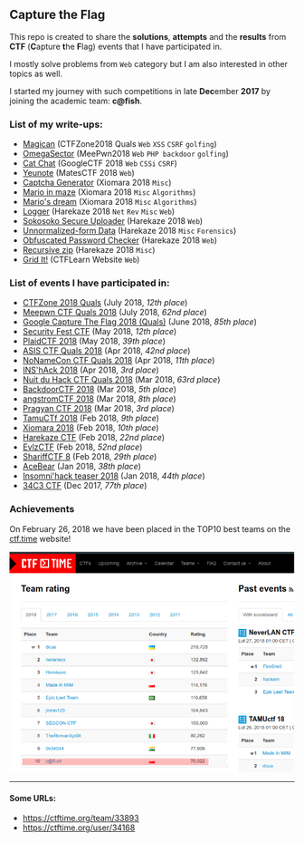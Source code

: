 ## Capture the Flag ##

This repo is created to share the **solutions**, **attempts** and the **results** from **CTF** (**C**apture **t**he **F**lag) events that I have participated in.  

I mostly solve problems from `Web` category but I am also interested in other topics as well.

I started my journey with such competitions in late **Dec**ember **2017** by joining the academic team: **c@fish**. 

### List of my write-ups:
- [Magican](https://github.com/terjanq/Flag-Capture/tree/master/CTFZone18/web/Magican#magican--write-up-by-terjanq) (CTFZone2018 Quals `Web` `XSS` `CSRF` `golfing`)
- [OmegaSector](https://github.com/terjanq/Flag-Capture/tree/master/MeePwn%202018/omega#omegasector--write-up-by-terjanq) (MeePwn2018 `Web` `PHP backdoor` `golfing`)
- [Cat Chat](https://github.com/terjanq/google-ctf-writeups#cat-chat--write-up-by-terjanq) (GoogleCTF 2018 `Web` `CSSi` `CSRF`)
- [Yeunote](https://github.com/terjanq/Flag-Capture/tree/master/MatesCTF%202018/yeunote#yeunote---writeup-by-terjanq) (MatesCTF 2018 `Web`)
- [Captcha Generator](https://github.com/terjanq/Flag-Capture/tree/master/Xiomara%202018/Captcha%20Generator#captcha-generator--write-up-by-terjanq) (Xiomara 2018 `Misc`)
- [Mario in maze](https://github.com/terjanq/Flag-Capture/tree/master/Xiomara%202018/Mario%20in%20Maze#mario-in-maze--write-up-by-terjanq) (Xiomara 2018 `Misc` `Algorithms`)
- [Mario's dream](https://github.com/terjanq/Flag-Capture/tree/master/Xiomara%202018/Marioes%20dream#marios-dream--write-up-by-terjanq) (Xiomara 2018 `Misc` `Algorithms`)
- [Logger](https://github.com/terjanq/Flag-Capture/tree/master/Harekaze2018/Logger#logger--write-up-by-terjanq) (Harekaze 2018 `Net` `Rev` `Misc` `Web`)
- [Sokosoko Secure Uploader](https://github.com/terjanq/Flag-Capture/tree/master/Harekaze2018/Sokosoko%20Secure%20Uploader#sokosoko-secure-uploader) (Harekaze 2018 `Web`)
- [Unnormalized-form Data](https://github.com/terjanq/Flag-Capture/tree/master/Harekaze2018/Unnormalized-form-Data#unnormalized-form-data--write-up-by-terjanq) (Harekaze 2018 `Misc` `Forensics`)
- [Obfuscated Password Checker](https://github.com/terjanq/Flag-Capture/tree/master/Harekaze2018/Obfuscated%20Password%20Checker#obfuscated-password-checker--write-up-by-terjanq) (Harekaze 2018 `Web`)
- [Recursive zip](https://github.com/terjanq/Flag-Capture/tree/master/Harekaze2018/Recursive-zip#recursive-zip--write-up-by-terjanq) (Harekaze 2018 `Misc`)
- [Grid It!](https://github.com/terjanq/Flag-Capture/tree/master/Practice/CTFLearn/GridIt#grid-it---write-up-by-terjanq) (CTFLearn Website `Web`)

### List of events I have participated in:
- [CTFZone 2018 Quals](https://ctftime.org/event/632) (July 2018, *12th place*)
- [Meepwn CTF Quals 2018](https://ctftime.org/event/625) (July 2018, *62nd place*)
- [Google Capture The Flag 2018 (Quals)](https://ctftime.org/event/623) (June 2018, *85th place*)
- [Security Fest CTF](https://ctftime.org/event/622) (May 2018, *12th place*)
- [PlaidCTF 2018](https://ctftime.org/event/617) (May 2018, *39th place*)
- [ASIS CTF Quals 2018](https://ctftime.org/event/568) (Apr 2018, *42nd place*)
- [NoNameCon CTF Quals 2018](https://ctftime.org/event/616) (Apr 2018, *11th place*)
- [INS'hAck 2018](https://ctftime.org/event/592) (Apr 2018, *3rd place*)
- [Nuit du Hack CTF Quals 2018](https://ctftime.org/event/583) (Mar 2018, *63rd place*)
- [BackdoorCTF 2018](https://ctftime.org/event/585) (Mar 2018, *5th place*)
- [angstromCTF 2018](https://ctftime.org/event/577) (Mar 2018, *8th place*)
- [Pragyan CTF 2018](https://github.com/terjanq/Flag-Capture/tree/master/Pragyan#pragyan-ctf-2018) (Mar 2018, *3rd place*)
- [TamuCTf 2018](https://github.com/terjanq/Flag-Capture/tree/master/TamuCTF%202018#tamuctf-2018) (Feb 2018, *9th place*)
- [Xiomara 2018](https://github.com/terjanq/Flag-Capture/tree/master/Xiomara%202018#xiomara-2018) (Feb 2018, *10th place*)
- [Harekaze CTF](https://github.com/terjanq/Flag-Capture/tree/master/Harekaze2018#harekaze-ctf-2018) (Feb 2018, *22nd place*)
- [EvlzCTF](https://github.com/terjanq/Flag-Capture/tree/master/Evlz%202018#evlzctf-2018) (Feb 2018, *52nd place*)
- [ShariffCTF 8](https://github.com/terjanq/Flag-Capture/tree/master/Shariff%202018#sharifctf-8) (Feb 2018, *29th place*)
- [AceBear](https://github.com/terjanq/Flag-Capture/tree/master/AceBear%202018#acebear-security-contest) (Jan 2018, *38th place*)
- [Insomni'hack teaser 2018](https://github.com/terjanq/Flag-Capture/tree/master/Insomni'hack%202018#insomnihack-teaser-2018) (Jan 2018, *44th place*)
- [34C3 CTF](https://github.com/terjanq/Flag-Capture/tree/master/34c3ctf#34c3-ctf) (Dec 2017, *77th place*)


### Achievements

On February 26, 2018 we have been placed in the TOP10 best teams on the [ctf.time] website! 

![top10.png]






____

#### Some URLs:
- https://ctftime.org/team/33893
- https://ctftime.org/user/34168




[ctf.time]:<http://ctftime.org>
[top10.png]:<./top10.png>